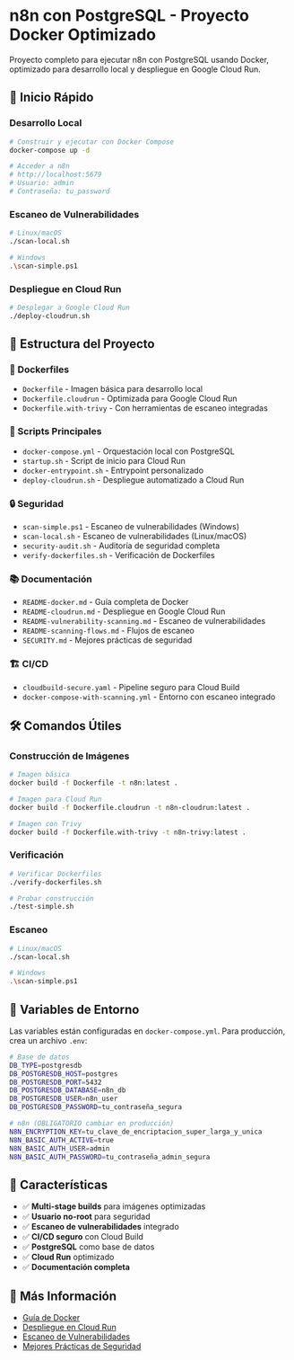 # n8n con PostgreSQL - Proyecto Docker Optimizado

Proyecto completo para ejecutar n8n con PostgreSQL usando Docker, optimizado para desarrollo local y despliegue en Google Cloud Run.

## 🚀 Inicio Rápido

### Desarrollo Local

```bash
# Construir y ejecutar con Docker Compose
docker-compose up -d

# Acceder a n8n
# http://localhost:5679
# Usuario: admin
# Contraseña: tu_password
```

### Escaneo de Vulnerabilidades

```bash
# Linux/macOS
./scan-local.sh

# Windows
.\scan-simple.ps1
```

### Despliegue en Cloud Run

```bash
# Desplegar a Google Cloud Run
./deploy-cloudrun.sh
```

## 📁 Estructura del Proyecto

### 🐳 Dockerfiles

- `Dockerfile` - Imagen básica para desarrollo local
- `Dockerfile.cloudrun` - Optimizada para Google Cloud Run
- `Dockerfile.with-trivy` - Con herramientas de escaneo integradas

### 🔧 Scripts Principales

- `docker-compose.yml` - Orquestación local con PostgreSQL
- `startup.sh` - Script de inicio para Cloud Run
- `docker-entrypoint.sh` - Entrypoint personalizado
- `deploy-cloudrun.sh` - Despliegue automatizado a Cloud Run

### 🔒 Seguridad

- `scan-simple.ps1` - Escaneo de vulnerabilidades (Windows)
- `scan-local.sh` - Escaneo de vulnerabilidades (Linux/macOS)
- `security-audit.sh` - Auditoría de seguridad completa
- `verify-dockerfiles.sh` - Verificación de Dockerfiles

### 📚 Documentación

- `README-docker.md` - Guía completa de Docker
- `README-cloudrun.md` - Despliegue en Google Cloud Run
- `README-vulnerability-scanning.md` - Escaneo de vulnerabilidades
- `README-scanning-flows.md` - Flujos de escaneo
- `SECURITY.md` - Mejores prácticas de seguridad

### 🏗️ CI/CD

- `cloudbuild-secure.yaml` - Pipeline seguro para Cloud Build
- `docker-compose-with-scanning.yml` - Entorno con escaneo integrado

## 🛠️ Comandos Útiles

### Construcción de Imágenes

```bash
# Imagen básica
docker build -f Dockerfile -t n8n:latest .

# Imagen para Cloud Run
docker build -f Dockerfile.cloudrun -t n8n-cloudrun:latest .

# Imagen con Trivy
docker build -f Dockerfile.with-trivy -t n8n-trivy:latest .
```

### Verificación

```bash
# Verificar Dockerfiles
./verify-dockerfiles.sh

# Probar construcción
./test-simple.sh
```

### Escaneo

```bash
# Linux/macOS
./scan-local.sh

# Windows
.\scan-simple.ps1
```

## 🔐 Variables de Entorno

Las variables están configuradas en `docker-compose.yml`. Para producción, crea un archivo `.env`:

```bash
# Base de datos
DB_TYPE=postgresdb
DB_POSTGRESDB_HOST=postgres
DB_POSTGRESDB_PORT=5432
DB_POSTGRESDB_DATABASE=n8n_db
DB_POSTGRESDB_USER=n8n_user
DB_POSTGRESDB_PASSWORD=tu_contraseña_segura

# n8n (OBLIGATORIO cambiar en producción)
N8N_ENCRYPTION_KEY=tu_clave_de_encriptacion_super_larga_y_unica
N8N_BASIC_AUTH_ACTIVE=true
N8N_BASIC_AUTH_USER=admin
N8N_BASIC_AUTH_PASSWORD=tu_contraseña_admin_segura
```

## 🎯 Características

- ✅ **Multi-stage builds** para imágenes optimizadas
- ✅ **Usuario no-root** para seguridad
- ✅ **Escaneo de vulnerabilidades** integrado
- ✅ **CI/CD seguro** con Cloud Build
- ✅ **PostgreSQL** como base de datos
- ✅ **Cloud Run** optimizado
- ✅ **Documentación completa**

## 📖 Más Información

- [Guía de Docker](README-docker.md)
- [Despliegue en Cloud Run](README-cloudrun.md)
- [Escaneo de Vulnerabilidades](README-vulnerability-scanning.md)
- [Mejores Prácticas de Seguridad](SECURITY.md)
